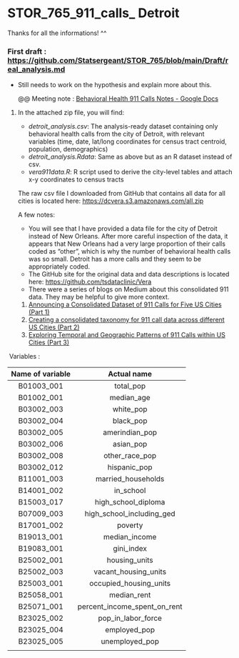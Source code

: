# STOR_765_911_calls_ Detroit

   Thanks for all the informations! ^^

### First draft : https://github.com/Statsergeant/STOR_765/blob/main/Draft/real_analysis.md 

- Still needs to work on the hypothesis and explain more about this.



   @@ Meeting note : [Behavioral Health 911 Calls Notes - Google Docs](https://docs.google.com/document/d/18fq7AWVNhskYoM3dm362KyvO4PeQoHaOWQn040oQyCA/edit)

1. In the attached zip file, you will find:

   - *detroit_analysis.csv*: The analysis-ready dataset containing only behavioral health calls from the city of Detroit, with relevant variables (time, date, lat/long coordinates for census tract centroid, population, demographics)
   - *detroit_analysis.Rdata*: Same as above but as an R dataset instead of csv.
   - *vera911data.R*: R script used to derive the city-level tables and attach x-y coordinates to census tracts

    

   The raw csv file I downloaded from GitHub that contains all data for all cities is located here: https://dcvera.s3.amazonaws.com/all.zip

    

   A few notes:

   - You will see that I have provided a data file for the city of Detroit instead of New Orleans. After more careful inspection of the data, it appears that New Orleans had a very large proportion of their calls coded as “other”, which is why the number of behavioral health calls was so small. Detroit has a more calls and they seem to be appropriately coded.
   - The GitHub site for the original data and data descriptions is located here: https://github.com/tsdataclinic/Vera
   - There were a series of blogs on Medium about this consolidated 911 data. They may be helpful to give more context.
   
   1. [Announcing a Consolidated Dataset of 911 Calls for Five US Cities (Part 1)](https://medium.com/dataclinic/announcing-a-consolidated-dataset-of-911-calls-for-five-us-cities-part-1-4320a1a31a88)
   2. [Creating a consolidated taxonomy for 911 call data across different US Cities (Part 2)](https://medium.com/dataclinic/creating-a-consolidated-taxonomy-for-911-call-data-across-different-us-cities-part-2-9600cb09abfd)
   3. [Exploring Temporal and Geographic Patterns of 911 Calls within US Cities (Part 3)](https://medium.com/dataclinic/exploring-temporal-and-geographic-patterns-of-911-calls-within-us-cities-part-3-980c858ff646)

​	Variables :

| Name of variable |         Actual name          |
| :--------------: | :--------------------------: |
|    B01003_001    |          total_pop           |
|    B01002_001    |          median_age          |
|    B03002_003    |          white_pop           |
|    B03002_004    |          black_pop           |
|    B03002_005    |        amerindian_pop        |
|    B03002_006    |          asian_pop           |
|    B03002_008    |        other_race_pop        |
|    B03002_012    |         hispanic_pop         |
|    B11001_003    |      married_households      |
|    B14001_002    |          in_school           |
|    B15003_017    |     high_school_diploma      |
|    B07009_003    |  high_school_including_ged   |
|    B17001_002    |           poverty            |
|    B19013_001    |        median_income         |
|    B19083_001    |          gini_index          |
|    B25002_001    |        housing_units         |
|    B25002_003    |     vacant_housing_units     |
|    B25003_001    |    occupied_housing_units    |
|    B25058_001    |         median_rent          |
|    B25071_001    | percent_income_spent_on_rent |
|    B23025_002    |      pop_in_labor_force      |
|    B23025_004    |         employed_pop         |
|    B23025_005    |        unemployed_pop        |
|                  |                              |

